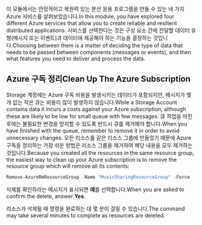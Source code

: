 <span data-ttu-id="845b2-101">이 모듈에서는 안정적이고 복원력 있는 분산 응용 프로그램을 만들 수 있는 네 가지 Azure 서비스를 살펴보았습니다.</span><span class="sxs-lookup"><span data-stu-id="845b2-101">In this module, you have explored four different Azure services that allow you to create reliable and resilient distributed applications.</span></span> <span data-ttu-id="845b2-102">서비스를 선택한다는 것은 구성 요소 간에 전달할 데이터 유형(메시지 또는 이벤트)과 데이터에 제공해야 하는 기능을 결정하는 것입니다.</span><span class="sxs-lookup"><span data-stu-id="845b2-102">Choosing between them is a matter of deciding the type of data that needs to be passed between components (messages or events), and then what features you need to deliver and process the data.</span></span>

## <a name="clean-up-the-azure-subscription"></a><span data-ttu-id="845b2-103">Azure 구독 정리</span><span class="sxs-lookup"><span data-stu-id="845b2-103">Clean Up The Azure Subscription</span></span>

<span data-ttu-id="845b2-104">Storage 계정에는 Azure 구독 비용을 발생시키는 데이터가 포함되지만, 메시지가 몇 개 없는 작은 큐는 비용이 많이 발생하지 않습니다.</span><span class="sxs-lookup"><span data-stu-id="845b2-104">While a Storage Account contains data it incurs a costs against your Azure subscription, although these are likely to be low for small queue with few messages.</span></span> <span data-ttu-id="845b2-105">큐 작업을 마친 후에는 불필요한 변경을 방지할 수 있도록 반드시 큐를 제거해야 합니다.</span><span class="sxs-lookup"><span data-stu-id="845b2-105">When you have finished with the queue, remember to remove it in order to avoid unnecessary changes.</span></span> <span data-ttu-id="845b2-106">모든 리소스를 같은 리소스 그룹에 만들었기 때문에 Azure 구독을 정리하는 가장 쉬운 방법은 리소스 그룹을 제거하여 해당 내용을 모두 제거하는 것입니다.</span><span class="sxs-lookup"><span data-stu-id="845b2-106">Because you created all the resources in the same resource group, the easiest way to clean up your Azure subscription is to remove the resource group which will remove all its contents:</span></span>

```powershell
Remove-AzureRmResourceGroup -Name "MusicSharingResourceGroup" -Force
```

<span data-ttu-id="845b2-107">삭제를 확인하라는 메시지가 표시되면 **예**를 선택합니다.</span><span class="sxs-lookup"><span data-stu-id="845b2-107">When you are asked to confirm the delete, answer **Yes**.</span></span>

<span data-ttu-id="845b2-108">리소스가 삭제될 때 명령을 완료하는 데 몇 분이 걸릴 수 있습니다.</span><span class="sxs-lookup"><span data-stu-id="845b2-108">The command may take several minutes to complete as resources are deleted.</span></span>
